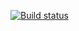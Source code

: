 [![Build status](https://ci.appveyor.com/api/projects/status/tn889vqecwnexhnc?svg=true)](https://ci.appveyor.com/project/Ufimskii/at-1-2)